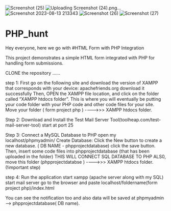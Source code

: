 ![Screenshot (25)](https://github.com/anjalisingh1109/PHP_hunt/assets/101346710/b4aa39da-1e87-4841-bdd2-2b9d3ef14176)
![Uploading Screenshot (24).png…]()
![Screenshot 2023-08-13 213343](https://github.com/anjalisingh1109/PHP_hunt/assets/101346710/5c8a540b-4d3b-4fdc-b9b5-42cf4bcfd083)
![Screenshot (26)](https://github.com/anjalisingh1109/PHP_hunt/assets/101346710/6d4d3b39-9e33-4099-a5ff-00f7dbd7e208)
![Screenshot (27)](https://github.com/anjalisingh1109/PHP_hunt/assets/101346710/ee65149f-1a6c-48a0-a0a6-3476f49f00e8)
# PHP_hunt
Hey everyone, here we go with #HTML Form with PHP Integration

This project demonstrates a simple HTML form integrated with PHP for handling form submissions.

CLONE the repository ......

step 1:
First go on the following site and download the version of XAMPP that corresponds with your device: apachefriends.org
download it successfully 
Then, OPEN the XAMPP file location, and click on the folder called “XAMPP htdocs folder”. This is where you will eventually be putting your code folder with your PHP code and other code files for your site.
Move your folder ( form project php ) ---->>> XAMPP htdocs folder.


Step 2:
Download and Install the Test Mail Server Tool(toolheap.com/test-mail-server-tool)
start at port 25
  
Step 3: Connect a MySQL Database to PHP
open my localhost/phpmyadmin/
Create Database: Click the New button to create a new database. ( DB NAME - phpprojectdatabase)
click the save button.
Then, insert some code files into phpprojectdatabase (that has been uploaded in the folder)
THIS WILL CONNECT SQL DATABASE TO PHP
ALS0, move this folder (phpprojectdatabse ) ---->>> XAMPP htdocs folder. (!important step)
  
step 4: Run the application
start xampp (apache server along with my SQL)
start mail server
go to the browser and paste localhost/foldername(form project php)/index.html 

You can see the notification too and also data will be saved at phpmyadmin --> phpprojectdatabase( DB name).

